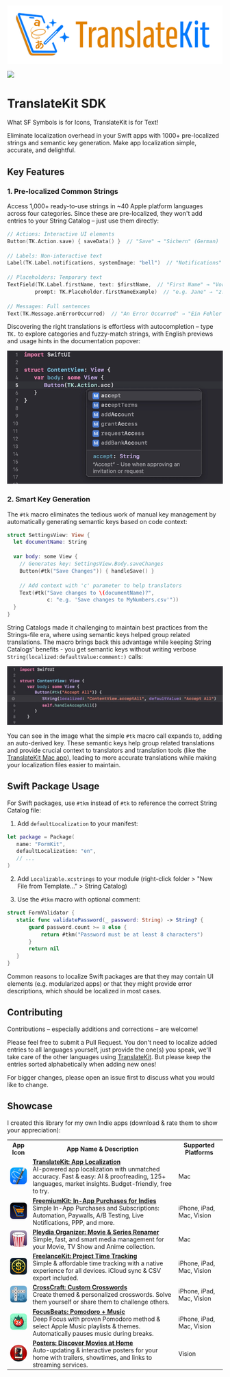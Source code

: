 ![TranslateKit SDK Logo](https://github.com/FlineDev/TranslateKit/blob/main/Logo.png?raw=true)

[![](https://img.shields.io/endpoint?url=https%3A%2F%2Fswiftpackageindex.com%2Fapi%2Fpackages%2FFlineDev%2FTranslateKit%2Fbadge%3Ftype%3Dplatforms)](https://swiftpackageindex.com/FlineDev/TranslateKit)

# TranslateKit SDK

What SF Symbols is for Icons, TranslateKit is for Text!

Eliminate localization overhead in your Swift apps with 1000+ pre-localized strings and semantic key generation. Make app localization simple, accurate, and delightful.

## Key Features

### 1. Pre-localized Common Strings
Access 1,000+ ready-to-use strings in ~40 Apple platform languages across four categories. Since these are pre-localized, they won't add entries to your String Catalog – just use them directly:

```swift
// Actions: Interactive UI elements
Button(TK.Action.save) { saveData() }  // "Save" → "Sichern" (German)

// Labels: Non-interactive text
Label(TK.Label.notifications, systemImage: "bell")  // "Notifications" → "Benachrichtigungen"

// Placeholders: Temporary text
TextField(TK.Label.firstName, text: $firstName,  // "First Name" → "Vorname"
         prompt: TK.Placeholder.firstNameExample)  // "e.g. Jane" → "z.B. Erika"

// Messages: Full sentences
Text(TK.Message.anErrorOccurred)  // "An Error Occurred" → "Ein Fehler ist aufgetreten"
```

Discovering the right translations is effortless with autocompletion – type `TK.` to explore categories and fuzzy-match strings, with English previews and usage hints in the documentation popover:

![Showcasing Autocompletion in Xcode](https://github.com/FlineDev/TranslateKit/blob/main/Images/Autocomplete.jpeg?raw=true)

### 2. Smart Key Generation
The `#tk` macro eliminates the tedious work of manual key management by automatically generating semantic keys based on code context:

```swift
struct SettingsView: View {
  let documentName: String
    
  var body: some View {
    // Generates key: SettingsView.Body.saveChanges
    Button(#tk("Save Changes")) { handleSave() }
        
    // Add context with 'c' parameter to help translators
    Text(#tk("Save changes to \(documentName)?", 
             c: "e.g. 'Save changes to MyNumbers.csv'"))
  }
}
```

String Catalogs made it challenging to maintain best practices from the Strings-file era, where using semantic keys helped group related translations. The macro brings back this advantage while keeping String Catalogs' benefits - you get semantic keys without writing verbose `String(localized:defaultValue:comment:)` calls:

![Macro Expansion in Xcode](https://github.com/FlineDev/TranslateKit/blob/main/Images/MacroExpansion.jpeg?raw=true)

You can see in the image what the simple `#tk` macro call expands to, adding an auto-derived key. These semantic keys help group related translations and provide crucial context to translators and translation tools (like the [TranslateKit Mac app](https://translatekit.app)), leading to more accurate translations while making your localization files easier to maintain.

## Swift Package Usage

For Swift packages, use `#tkm` instead of `#tk` to reference the correct String Catalog file:

1. Add `defaultLocalization` to your manifest:
```swift
let package = Package(
   name: "FormKit",
   defaultLocalization: "en",
   // ...
)
```

2. Add `Localizable.xcstrings` to your module (right-click folder > "New File from Template…" > String Catalog)

3. Use the `#tkm` macro with optional comment:
```swift
struct FormValidator {
   static func validatePassword(_ password: String) -> String? {
       guard password.count >= 8 else {
           return #tkm("Password must be at least 8 characters")
       }
       return nil
   }
}
```

Common reasons to localize Swift packages are that they may contain UI elements (e.g. modularized apps) or that they might provide error descriptions, which should be localized in most cases.

## Contributing

Contributions – especially additions and corrections – are welcome!

Please feel free to submit a Pull Request. You don't need to localize added entries to all languages yourself, just provide the one(s) you speak, we'll take care of the other languages using [TranslateKit](https://translatekit.app). But please keep the entries sorted alphabetically when adding new ones!

For bigger changes, please open an issue first to discuss what you would like to change.

## Showcase

I created this library for my own Indie apps (download & rate them to show your appreciation):

<table>
  <tr>
    <th>App Icon</th>
    <th>App Name & Description</th>
    <th>Supported Platforms</th>
  </tr>
  <tr>
    <td>
      <a href="https://apps.apple.com/app/apple-store/id6476773066?pt=549314&ct=github.com&mt=8">
        <img src="https://raw.githubusercontent.com/FlineDev/HandySwiftUI/main/Images/Apps/TranslateKit.webp" width="64" />
      </a>
    </td>
    <td>
      <a href="https://apps.apple.com/app/apple-store/id6476773066?pt=549314&ct=github.com&mt=8">
        <strong>TranslateKit: App Localization</strong>
      </a>
      <br />
      AI-powered app localization with unmatched accuracy. Fast & easy: AI & proofreading, 125+ languages, market insights. Budget-friendly, free to try.
    </td>
    <td>Mac</td>
  </tr>
  <tr>
    <td>
      <a href="https://apps.apple.com/app/apple-store/id6502914189?pt=549314&ct=github.com&mt=8">
        <img src="https://raw.githubusercontent.com/FlineDev/HandySwiftUI/main/Images/Apps/FreemiumKit.webp" width="64" />
      </a>
    </td>
    <td>
      <a href="https://apps.apple.com/app/apple-store/id6502914189?pt=549314&ct=github.com&mt=8">
        <strong>FreemiumKit: In-App Purchases for Indies</strong>
      </a>
      <br />
      Simple In-App Purchases and Subscriptions: Automation, Paywalls, A/B Testing, Live Notifications, PPP, and more.
    </td>
    <td>iPhone, iPad, Mac, Vision</td>
  </tr>
  <tr>
    <td>
      <a href="https://apps.apple.com/app/apple-store/id6587583340?pt=549314&ct=github.com&mt=8">
        <img src="https://raw.githubusercontent.com/FlineDev/HandySwiftUI/main/Images/Apps/PleydiaOrganizer.webp" width="64" />
      </a>
    </td>
    <td>
      <a href="https://apps.apple.com/app/apple-store/id6587583340?pt=549314&ct=github.com&mt=8">
        <strong>Pleydia Organizer: Movie & Series Renamer</strong>
      </a>
      <br />
      Simple, fast, and smart media management for your Movie, TV Show and Anime collection.
    </td>
    <td>Mac</td>
  </tr>
  <tr>
    <td>
      <a href="https://apps.apple.com/app/apple-store/id6480134993?pt=549314&ct=github.com&mt=8">
        <img src="https://raw.githubusercontent.com/FlineDev/HandySwiftUI/main/Images/Apps/FreelanceKit.webp" width="64" />
      </a>
    </td>
    <td>
      <a href="https://apps.apple.com/app/apple-store/id6480134993?pt=549314&ct=github.com&mt=8">
        <strong>FreelanceKit: Project Time Tracking</strong>
      </a>
      <br />
      Simple & affordable time tracking with a native experience for all devices. iCloud sync & CSV export included.
    </td>
    <td>iPhone, iPad, Mac, Vision</td>
  </tr>
  <tr>
    <td>
      <a href="https://apps.apple.com/app/apple-store/id6472669260?pt=549314&ct=github.com&mt=8">
        <img src="https://raw.githubusercontent.com/FlineDev/HandySwiftUI/main/Images/Apps/CrossCraft.webp" width="64" />
      </a>
    </td>
    <td>
      <a href="https://apps.apple.com/app/apple-store/id6472669260?pt=549314&ct=github.com&mt=8">
        <strong>CrossCraft: Custom Crosswords</strong>
      </a>
      <br />
      Create themed & personalized crosswords. Solve them yourself or share them to challenge others.
    </td>
    <td>iPhone, iPad, Mac, Vision</td>
  </tr>
  <tr>
    <td>
      <a href="https://apps.apple.com/app/apple-store/id6477829138?pt=549314&ct=github.com&mt=8">
        <img src="https://raw.githubusercontent.com/FlineDev/HandySwiftUI/main/Images/Apps/FocusBeats.webp" width="64" />
      </a>
    </td>
    <td>
      <a href="https://apps.apple.com/app/apple-store/id6477829138?pt=549314&ct=github.com&mt=8">
        <strong>FocusBeats: Pomodoro + Music</strong>
      </a>
      <br />
      Deep Focus with proven Pomodoro method & select Apple Music playlists & themes. Automatically pauses music during breaks.
    </td>
    <td>iPhone, iPad, Mac, Vision</td>
  </tr>
  <tr>
    <td>
      <a href="https://apps.apple.com/app/apple-store/id6478062053?pt=549314&ct=github.com&mt=8">
        <img src="https://raw.githubusercontent.com/FlineDev/HandySwiftUI/main/Images/Apps/Posters.webp" width="64" />
      </a>
    </td>
    <td>
      <a href="https://apps.apple.com/app/apple-store/id6478062053?pt=549314&ct=github.com&mt=8">
        <strong>Posters: Discover Movies at Home</strong>
      </a>
      <br />
      Auto-updating & interactive posters for your home with trailers, showtimes, and links to streaming services.
    </td>
    <td>Vision</td>
  </tr>
</table>
